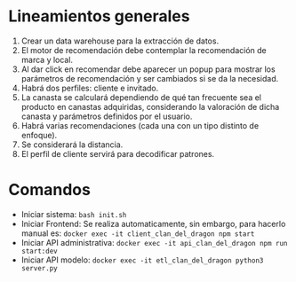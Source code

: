 
# Lineamientos generales  
1. Crear un data warehouse para la extracción de datos.  
2. El motor de recomendación debe contemplar la recomendación de marca y local.  
3. Al dar click en recomendar debe aparecer un popup para mostrar los parámetros de recomendación y ser cambiados si se da la necesidad.  
4. Habrá dos perfiles: cliente e invitado.  
5. La canasta se calculará dependiendo de qué tan frecuente sea el producto en canastas adquiridas, considerando la valoración de dicha canasta y parámetros definidos por el usuario.  
6. Habrá varias recomendaciones (cada una con un tipo distinto de enfoque).  
7. Se considerará la distancia.  
8. El perfil de cliente servirá para decodificar patrones.  


# Comandos
- Iniciar sistema: ```bash init.sh```  
- Iniciar Frontend: Se realiza automaticamente, sin embargo, para hacerlo manual es: 
```docker exec -it client_clan_del_dragon npm start```  
- Iniciar API administrativa: ```docker exec -it api_clan_del_dragon npm run start:dev```  
- Iniciar API modelo: ```docker exec -it etl_clan_del_dragon python3 server.py```
